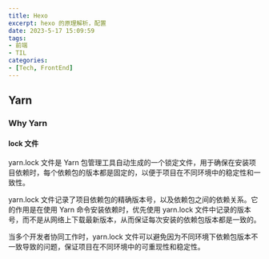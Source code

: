 ```yaml
---
title: Hexo
excerpt: hexo 的原理解析，配置
date: 2023-5-17 15:09:59
tags:
- 前端
- TIL
categories:
- [Tech, FrontEnd]
---
```


## Yarn

### Why Yarn

#### lock 文件

yarn.lock 文件是 Yarn 包管理工具自动生成的一个锁定文件，用于确保在安装项目依赖时，每个依赖包的版本都是固定的，以便于项目在不同环境中的稳定性和一致性。

yarn.lock 文件记录了项目依赖包的精确版本号，以及依赖包之间的依赖关系。它的作用是在使用 Yarn 命令安装依赖时，优先使用 yarn.lock 文件中记录的版本号，而不是从网络上下载最新版本，从而保证每次安装的依赖包版本都是一致的。

当多个开发者协同工作时，yarn.lock 文件可以避免因为不同环境下依赖包版本不一致导致的问题，保证项目在不同环境中的可重现性和稳定性。

